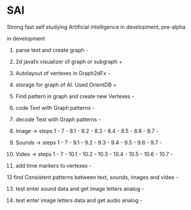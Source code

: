 # SAI
Strong fast self studying Artificial intelligence
in development, pre-alpha

in development

1. parse text and create graph -

2. 2d javafx visualizer of graph or subgraph +

3. Autolayout of vertexes in Graph2dFx -

4. storage for graph of AI. Used OrientDB +

5. Find pattern in graph and create new Vertexes -

6. code Text with Graph patterns -

7. decode Text with Graph patterns -

8. Image -> steps 1 - 7 -
8.1 -
8.2 -
8.3 -
8.4 -
8.5 -
8.6 -
8.7 -
9. Sounds -> steps 1 - 7 -
9.1 -
9.2 -
9.3 -
9.4 -
9.5 -
9.6 -
9.7 -

10. Video -> steps 1 - 7 -
10.1 -
10.2 -
10.3 -
10.4 -
10.5 -
10.6 -
10.7 -

11. add time markers to vertexes - 

12 find Consistent patterns between text, sounds, images and video -

13. test enter sound data and get image letters analog -

14. test enter image letters data and get audio analog -
